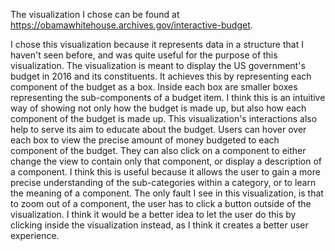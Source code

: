 The visualization I chose can be found at https://obamawhitehouse.archives.gov/interactive-budget.

I chose this visualization because it represents data in a structure that I haven't seen before, and was quite useful for the purpose of this visualization. The visualization is meant to display the US government's budget in 2016 and its constituents. It achieves this by representing each component of the budget as a box. Inside each box are smaller boxes representing the sub-components of a budget item. I think this is an intuitive way of showing not only how the budget is made up, but also how each component of the budget is made up. This visualization's interactions also help to serve its aim to educate about the budget. Users can hover over each box to view the precise amount of money budgeted to each component of the budget. They can also click on a component to either change the view to contain only that component, or display a description of a component. I think this is useful because it allows the user to gain a more precise understanding of the sub-categories within a category, or to learn the meaning of a component. The only fault I see in this visualization, is that to zoom out of a component, the user has to click a button outside of the visualization. I think it would be a better idea to let the user do this by clicking inside the visualization instead, as I think it creates a better user experience.
